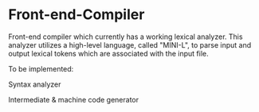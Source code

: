 # Front-end-Compiler
 Front-end compiler which currently has a working lexical analyzer. This analyzer utilizes a high-level language, called "MINI-L", to parse input and output lexical tokens which are associated with the input file.

 To be implemented:
 
 Syntax analyzer 
 
 Intermediate & machine code generator
